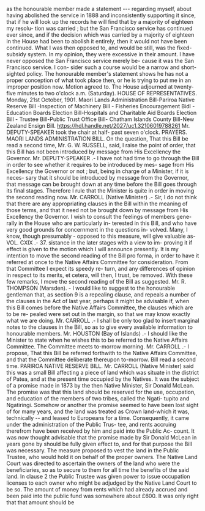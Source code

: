 as the honourable member made a statement \--- regarding myself, about having abolished the service in 1888 and inconsistently supporting it since, that if he will look up the records he will find that by a majority of eighteen my resolu- tion was carried ; but the San Francisco service has continued ever since, and if the decision which was carried by a majority of eighteen in the House had been to abolish it entirely, then it would not have been continued. What I was then opposed to, and would be still, was the fixed-subsidy system. In my opinion, they were excessive in their amount. I have never opposed the San Francisco service merely be- cause it was the San Francisco service. I con- sider such a course would be a narrow and short-sighted policy. The honourable member's statement shows he has not a proper conception of what took place then, or he is trying to put me in an improper position now. Motion agreed to. The House adjourned at twenty-five minutes to two o'clock a.m. (Saturday). HOUSE OF REPRESENTATIVES. Monday, 21st October, 1901. Maori Lands Administration Bill-Pariroa Native Reserve Bill -Inspection of Machinery Bill - Fisheries Encouragement Bidl - Education Boards Election Bill-Hospitals and Charitable Aid Boards Election Bill - Trustee Bill-Public Trust Office Bill- Chatham Islands County Bill-New Zealand Ensign Bill. https://hdl.handle.net/2027/uc1.32106019788261 Mr. DEPUTY-SPEAKER took the chair at half- past seven o'clock. PRAYERS. MAORI LANDS ADMINISTRATION BILL. On the question, That this Bill be read a second time, Mr. G. W. RUSSELL, said, I raise the point of order, that this Bill has not been introduced by message from His Excellency the Governor. Mr. DEPUTY-SPEAKER .- I have not had time to go through the Bill in order to see whether it requires to be introduced by mes- sage from His Excellency the Governor or not ; but, being in charge of a Minister, if it is neces- sary that it should be introduced by message from the Governor, that message can be brought down at any time before the Bill goes through its final stages. Therefore I rule that the Minister is quite in order in moving the second reading now. Mr. CARROLL (Native Minister) .- Sir, I do not think that there are any appropriating clauses in the Bill within the meaning of those terms, and that it need not be brought down by message from His Excellency the Governor. I wish to consult the feelings of members gene- rally in the House who are particularly in- terested in this Bill, and who have very good grounds for concernment in the questions in- volved. Many, I know, though presumably - opposed to this measure, will give valuable as- VOL. CXIX .- 37. sistance in the later stages with a view to im- proving it if effect is given to the motion which I will announce presently. It is my intention to move the second reading of the Bill pro forma, in order to have it referred at once to the Native Affairs Committee for consideration. From that Committee I expect its speedy re- turn, and any differences of opinion in respect to its merits, et cetera, will then, I trust, be removed. With these few remarks, I move the second reading of the Bill as suggested. Mr. R. THOMPSON (Marsden). - I would like to suggest to the honourable gentleman that, as section 9 is a repealing clause, and repeals a number of the clauses in the Act of last year, perhaps it might be advisable if, when this Bill comes before the Native Affairs Committee, the clauses which are to be re- pealed were set out in the margin, so that we may know exactly what we are doing. Mr. CARROLL .- I shall be only too glad to insert marginal notes to the clauses in the Bill, so as to give every available information to honourable members. Mr. HOUSTON (Bay of Islands) .- I should like the Minister to state when he wishes this to be referred to the Native Affairs Committee. The Committee meets to-morrow morning. Mr. CARROLL .- I propose, That this Bill be referred forthwith to the Native Affairs Committee, and that the Committee deliberate thereupon to-morrow. Bill read a second time. PARIROA NATIVE RESERVE BILL. Mr. CARROLL (Native Minister) said this was a small Bill affecting a piece of land which was situate in the district of Patea, and at the present time occupied by the Natives. It was the subject of a promise made in 1873 by the then Native Minister, Sir Donald McLean. The promise was that this land should be reserved for the use, occupation, and education of the members of two tribes, called the Ngati- tupito and Ngatiringi. Somehow or another the promise seemed to have been lost sight of for many years, and the land was treated as Crown land-which it was, technically -- and leased to Europeans for a time. Consequently, it came under the administration of the Public Trus- tee, and rents accruing therefrom have been received by him and paid into the Public Ac- count. It was now thought advisable that the promise made by Sir Donald McLean in years gone by should be fully given effect to, and for that purpose the Bill was necessary. The measure proposed to vest the land in the Public Trustee, who would hold it on behalf of the proper owners. The Native Land Court was directed to ascertain the owners of the land who were the beneficiaries, so as to secure to them for all time the benefits of the said land. In clause 2 the Public Trustee was given power to issue occupation licenses to each owner who might be adjudged by the Native Land Court to be so. The amount of money from rents which had already accrued and been paid into the public fund was somewhere about £600. It was only right that that amount should be 